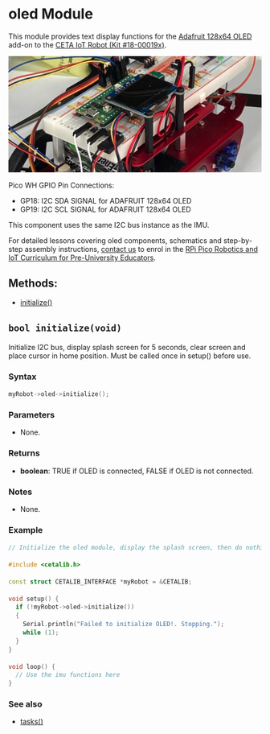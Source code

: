 # oled Module

This module provides text display functions for the [Adafruit 128x64 OLED](https://www.adafruit.com/product/938) add-on to the [CETA IoT Robot (Kit #18-00019x)](https://www.cool-mcu.com/pages/robot-kit).

<img src="../assets/pico-iot-robot-oled-addon.jpg?raw=true"><br>

Pico WH GPIO Pin Connections:
* GP18: I2C SDA SIGNAL for ADAFRUIT 128x64 OLED
* GP19: I2C SCL SIGNAL for ADAFRUIT 128x64 OLED

This component uses the same I2C bus instance as the IMU.

For detailed lessons covering oled components, schematics and step-by-step assembly instructions, [contact us](mailto:info@cool-mcu.com) to enrol in the [RPi Pico Robotics and IoT Curriculum for Pre-University Educators](https://www.cool-mcu.com/bundles/rpi-pico-robotics-and-iot-curriculum-for-pre-university-educators).

## Methods:
* [initialize()](<#bool-initializevoid>)

## `bool initialize(void)`

Initialize I2C bus, display splash screen for 5 seconds, clear screen and place cursor in home position. Must be called once in setup() before use.

### Syntax

```c++
myRobot->oled->initialize();
```
### Parameters

* None.

### Returns

* **boolean**: TRUE if OLED is connected, FALSE if OLED is not connected.

### Notes

* None.

### Example

```c++
// Initialize the oled module, display the splash screen, then do nothing.

#include <cetalib.h>

const struct CETALIB_INTERFACE *myRobot = &CETALIB;

void setup() {
  if (!myRobot->oled->initialize())
  {
    Serial.println("Failed to initialize OLED!. Stopping.");
    while (1);
  }
}

void loop() {
  // Use the imu functions here
}
```

### See also

* [tasks()](<#void-tasksvoid>)
